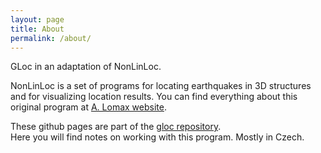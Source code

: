 ```yaml
---
layout: page
title: About
permalink: /about/
---
```


GLoc in an adaptation of NonLinLoc.

NonLinLoc is a set of programs for locating earthquakes in 3D structures and for visualizing location results.
You can find everything about this original program at [A. Lomax website](http://alomax.free.fr/nlloc/).

These github pages are part of the [gloc repository](https://github.com/zacherle/gloc).   
Here you will find notes on working with this program. 
Mostly in Czech.

